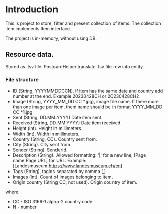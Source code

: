 # Introduction
This is project to store, filter and present collection of items.
The collection item implements Item interface.

The project is in-memory, without using DB.

## Resource data.
Stored as .tsv file.
PostcardHelper translate .tsv file row into entity.

### File structure
- ID (String, YYYYMMDDCCN). If item has the same date and country add number at the end. Example 20230428CH or 20230428CH2
- Image	(String, YYYY_MM_DD CC *.jpg), image file name. If there more than one image per item, them name should be in format YYYY_MM_DD CC ***1**.jpg
- Sent (String, DD.MM.YYYY) Date item sent.
- Received (String, DD.MM.YYYY) Date item received.
- Height (int). Height in millimeters.
- Width	(int). Width in millimeters.
- Country (String, CC). Country sent from.
- City (String). City sent from.
- Sender (String). SenderId.
- Description (String). Allowed formatting: '|' for a new line, [Page name|Page URL] for URL. Example: [Landesmuseum|https://www.landesmuseum.ch/en]
- Tags (String), tagIds separated by comma (,)
- Images (int). Count of images belonging to item.
- Origin country (String CC, not used). Origin country of item.

where:
- CC - ISO 3166-1 alpha-2 country code
- N - number